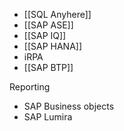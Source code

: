 - [[SQL Anyhere]]
- [[SAP ASE]]
- [[SAP IQ]]
- [[SAP HANA]]
- iRPA
- [[SAP BTP]]


Reporting
- SAP Business objects
- SAP Lumira